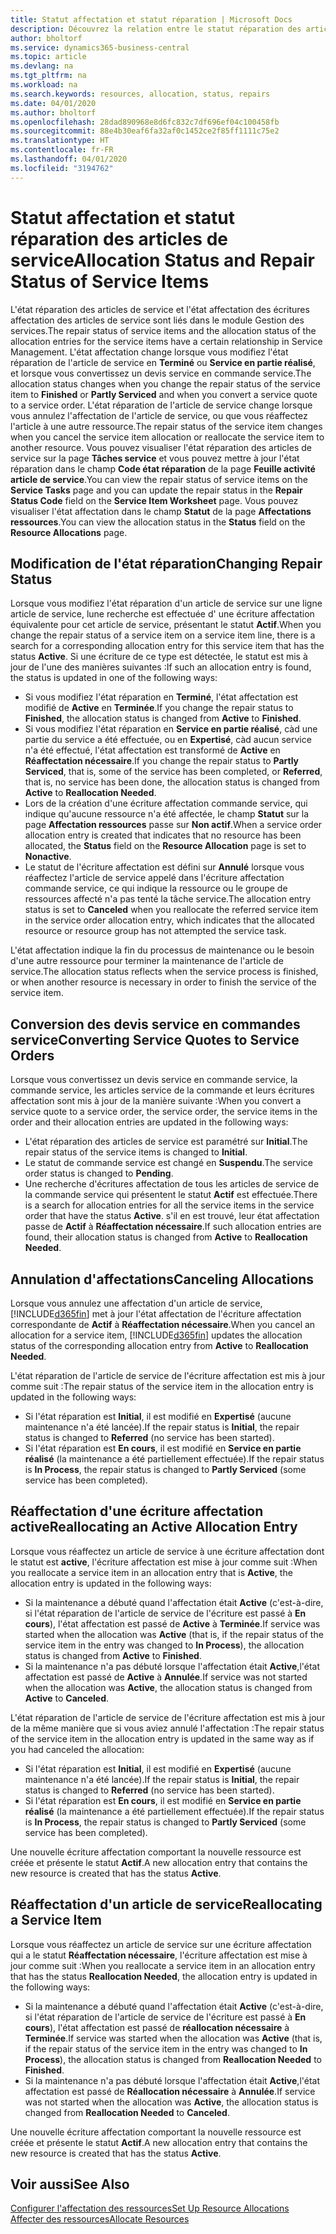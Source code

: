 ```yaml
---
title: Statut affectation et statut réparation | Microsoft Docs
description: Découvrez la relation entre le statut réparation des articles de service et le statut affectation des écritures d'affectation associées.
author: bholtorf
ms.service: dynamics365-business-central
ms.topic: article
ms.devlang: na
ms.tgt_pltfrm: na
ms.workload: na
ms.search.keywords: resources, allocation, status, repairs
ms.date: 04/01/2020
ms.author: bholtorf
ms.openlocfilehash: 28dad890968e8d6fc832c7df696ef04c100458fb
ms.sourcegitcommit: 88e4b30eaf6fa32af0c1452ce2f85ff1111c75e2
ms.translationtype: HT
ms.contentlocale: fr-FR
ms.lasthandoff: 04/01/2020
ms.locfileid: "3194762"
---
```

# <a name="allocation-status-and-repair-status-of-service-items"></a><span data-ttu-id="a3567-103">Statut affectation et statut réparation des articles de service</span><span class="sxs-lookup"><span data-stu-id="a3567-103">Allocation Status and Repair Status of Service Items</span></span>
<span data-ttu-id="a3567-104">L'état réparation des articles de service et l'état affectation des écritures affectation des articles de service sont liés dans le module Gestion des services.</span><span class="sxs-lookup"><span data-stu-id="a3567-104">The repair status of service items and the allocation status of the allocation entries for the service items have a certain relationship in Service Management.</span></span> <span data-ttu-id="a3567-105">L'état affectation change lorsque vous modifiez l'état réparation de l'article de service en **Terminé** ou **Service en partie réalisé**, et lorsque vous convertissez un devis service en commande service.</span><span class="sxs-lookup"><span data-stu-id="a3567-105">The allocation status changes when you change the repair status of the service item to **Finished** or **Partly Serviced** and when you convert a service quote to a service order.</span></span> <span data-ttu-id="a3567-106">L'état réparation de l'article de service change lorsque vous annulez l'affectation de l'article de service, ou que vous réaffectez l'article à une autre ressource.</span><span class="sxs-lookup"><span data-stu-id="a3567-106">The repair status of the service item changes when you cancel the service item allocation or reallocate the service item to another resource.</span></span> <span data-ttu-id="a3567-107">Vous pouvez visualiser l'état réparation des articles de service sur la page **Tâches service** et vous pouvez mettre à jour l'état réparation dans le champ **Code état réparation** de la page **Feuille activité article de service**.</span><span class="sxs-lookup"><span data-stu-id="a3567-107">You can view the repair status of service items on the **Service Tasks** page and you can update the repair status in the **Repair Status Code** field on the **Service Item Worksheet** page.</span></span> <span data-ttu-id="a3567-108">Vous pouvez visualiser l'état affectation dans le champ **Statut** de la page **Affectations ressources**.</span><span class="sxs-lookup"><span data-stu-id="a3567-108">You can view the allocation status in the **Status** field on the **Resource Allocations** page.</span></span>  
  
## <a name="changing-repair-status"></a><span data-ttu-id="a3567-109">Modification de l'état réparation</span><span class="sxs-lookup"><span data-stu-id="a3567-109">Changing Repair Status</span></span>  
<span data-ttu-id="a3567-110">Lorsque vous modifiez l'état réparation d'un article de service sur une ligne article de service, lune recherche est effectuée d' une écriture affectation équivalente pour cet article de service, présentant le statut **Actif**.</span><span class="sxs-lookup"><span data-stu-id="a3567-110">When you change the repair status of a service item on a service item line, there is a search for a corresponding allocation entry for this service item that has the status **Active**.</span></span> <span data-ttu-id="a3567-111">Si une écriture de ce type est détectée, le statut est mis à jour de l'une des manières suivantes :</span><span class="sxs-lookup"><span data-stu-id="a3567-111">If such an allocation entry is found, the status is updated in one of the following ways:</span></span>  
  
* <span data-ttu-id="a3567-112">Si vous modifiez l'état réparation en **Terminé**, l'état affectation est modifié de **Active** en **Terminée**.</span><span class="sxs-lookup"><span data-stu-id="a3567-112">If you change the repair status to **Finished**, the allocation status is changed from **Active** to **Finished**.</span></span>  
* <span data-ttu-id="a3567-113">Si vous modifiez l'état réparation en **Service en partie réalisé**, càd une partie du service a été effectuée, ou en **Expertisé**, càd aucun service n'a été effectué, l'état affectation est transformé de **Active** en **Réaffectation nécessaire**.</span><span class="sxs-lookup"><span data-stu-id="a3567-113">If you change the repair status to **Partly Serviced**, that is, some of the service has been completed, or **Referred**, that is, no service has been done, the allocation status is changed from **Active** to **Reallocation Needed**.</span></span>  
* <span data-ttu-id="a3567-114">Lors de la création d'une écriture affectation commande service, qui indique qu'aucune ressource n'a été affectée, le champ **Statut** sur la page **Affectation ressources** passe sur **Non actif**.</span><span class="sxs-lookup"><span data-stu-id="a3567-114">When a service order allocation entry is created that indicates that no resource has been allocated, the **Status** field on the **Resource Allocation** page is set to **Nonactive**.</span></span>  
* <span data-ttu-id="a3567-115">Le statut de l'écriture affectation est défini sur **Annulé** lorsque vous réaffectez l'article de service appelé dans l'écriture affectation commande service, ce qui indique la ressource ou le groupe de ressources affecté n'a pas tenté la tâche service.</span><span class="sxs-lookup"><span data-stu-id="a3567-115">The allocation entry status is set to **Canceled** when you reallocate the referred service item in the service order allocation entry, which indicates that the allocated resource or resource group has not attempted the service task.</span></span>  
  
<span data-ttu-id="a3567-116">L'état affectation indique la fin du processus de maintenance ou le besoin d'une autre ressource pour terminer la maintenance de l'article de service.</span><span class="sxs-lookup"><span data-stu-id="a3567-116">The allocation status reflects when the service process is finished, or when another resource is necessary in order to finish the service of the service item.</span></span>  
  
## <a name="converting-service-quotes-to-service-orders"></a><span data-ttu-id="a3567-117">Conversion des devis service en commandes service</span><span class="sxs-lookup"><span data-stu-id="a3567-117">Converting Service Quotes to Service Orders</span></span>  
<span data-ttu-id="a3567-118">Lorsque vous convertissez un devis service en commande service, la commande service, les articles service de la commande et leurs écritures affectation sont mis à jour de la manière suivante :</span><span class="sxs-lookup"><span data-stu-id="a3567-118">When you convert a service quote to a service order, the service order, the service items in the order and their allocation entries are updated in the following ways:</span></span>  
  
* <span data-ttu-id="a3567-119">L'état réparation des articles de service est paramétré sur **Initial**.</span><span class="sxs-lookup"><span data-stu-id="a3567-119">The repair status of the service items is changed to **Initial**.</span></span>  
* <span data-ttu-id="a3567-120">Le statut de commande service est changé en **Suspendu**.</span><span class="sxs-lookup"><span data-stu-id="a3567-120">The service order status is changed to **Pending**.</span></span>  
* <span data-ttu-id="a3567-121">Une recherche d'écritures affectation de tous les articles de service de la commande service qui présentent le statut **Actif** est effectuée.</span><span class="sxs-lookup"><span data-stu-id="a3567-121">There is a search for allocation entries for all the service items in the service order that have the status **Active**.</span></span> <span data-ttu-id="a3567-122">s'il en est trouvé, leur état affectation passe de **Actif** à **Réaffectation nécessaire**.</span><span class="sxs-lookup"><span data-stu-id="a3567-122">If such allocation entries are found, their allocation status is changed from **Active** to **Reallocation Needed**.</span></span>  
  
## <a name="canceling-allocations"></a><span data-ttu-id="a3567-123">Annulation d'affectations</span><span class="sxs-lookup"><span data-stu-id="a3567-123">Canceling Allocations</span></span>  
<span data-ttu-id="a3567-124">Lorsque vous annulez une affectation d'un article de service, [!INCLUDE[d365fin](includes/d365fin_md.md)] met à jour l'état affectation de l'écriture affectation correspondante de **Actif** à **Réaffectation nécessaire**.</span><span class="sxs-lookup"><span data-stu-id="a3567-124">When you cancel an allocation for a service item, [!INCLUDE[d365fin](includes/d365fin_md.md)] updates the allocation status of the corresponding allocation entry from **Active** to **Reallocation Needed**.</span></span>

<span data-ttu-id="a3567-125">L'état réparation de l'article de service de l'écriture affectation est mis à jour comme suit :</span><span class="sxs-lookup"><span data-stu-id="a3567-125">The repair status of the service item in the allocation entry is updated in the following ways:</span></span>  
  
* <span data-ttu-id="a3567-126">Si l'état réparation est **Initial**, il est modifié en **Expertisé** (aucune maintenance n'a été lancée).</span><span class="sxs-lookup"><span data-stu-id="a3567-126">If the repair status is **Initial**, the repair status is changed to **Referred** (no service has been started).</span></span>  
* <span data-ttu-id="a3567-127">Si l'état réparation est **En cours**, il est modifié en **Service en partie réalisé** (la maintenance a été partiellement effectuée).</span><span class="sxs-lookup"><span data-stu-id="a3567-127">If the repair status is **In Process**, the repair status is changed to **Partly Serviced** (some service has been completed).</span></span>  
  
## <a name="reallocating-an-active-allocation-entry"></a><span data-ttu-id="a3567-128">Réaffectation d'une écriture affectation active</span><span class="sxs-lookup"><span data-stu-id="a3567-128">Reallocating an Active Allocation Entry</span></span>  
<span data-ttu-id="a3567-129">Lorsque vous réaffectez un article de service à une écriture affectation dont le statut est **active**, l'écriture affectation est mise à jour comme suit :</span><span class="sxs-lookup"><span data-stu-id="a3567-129">When you reallocate a service item in an allocation entry that is **Active**, the allocation entry is updated in the following ways:</span></span>  
  
* <span data-ttu-id="a3567-130">Si la maintenance a débuté quand l'affectation était **Active** (c'est-à-dire, si l'état réparation de l'article de service de l'écriture est passé à **En cours**), l'état affectation est passé de **Active** à **Terminée**.</span><span class="sxs-lookup"><span data-stu-id="a3567-130">If service was started when the allocation was **Active** (that is, if the repair status of the service item in the entry was changed to **In Process**), the allocation status is changed from **Active** to **Finished**.</span></span>  
* <span data-ttu-id="a3567-131">Si la maintenance n'a pas débuté lorsque l'affectation était **Active**,l'état affectation est passé de **Active** à **Annulée**.</span><span class="sxs-lookup"><span data-stu-id="a3567-131">If service was not started when the allocation was **Active**, the allocation status is changed from **Active** to **Canceled**.</span></span>  
  
<span data-ttu-id="a3567-132">L'état réparation de l'article de service de l'écriture affectation est mis à jour de la même manière que si vous aviez annulé l'affectation :</span><span class="sxs-lookup"><span data-stu-id="a3567-132">The repair status of the service item in the allocation entry is updated in the same way as if you had canceled the allocation:</span></span>  
  
* <span data-ttu-id="a3567-133">Si l'état réparation est **Initial**, il est modifié en **Expertisé** (aucune maintenance n'a été lancée).</span><span class="sxs-lookup"><span data-stu-id="a3567-133">If the repair status is **Initial**, the repair status is changed to **Referred** (no service has been started).</span></span>  
* <span data-ttu-id="a3567-134">Si l'état réparation est **En cours**, il est modifié en **Service en partie réalisé** (la maintenance a été partiellement effectuée).</span><span class="sxs-lookup"><span data-stu-id="a3567-134">If the repair status is **In Process**, the repair status is changed to **Partly Serviced** (some service has been completed).</span></span>  
  
<span data-ttu-id="a3567-135">Une nouvelle écriture affectation comportant la nouvelle ressource est créée et présente le statut **Actif**.</span><span class="sxs-lookup"><span data-stu-id="a3567-135">A new allocation entry that contains the new resource is created that has the status **Active**.</span></span>  
  
## <a name="reallocating-a-service-item"></a><span data-ttu-id="a3567-136">Réaffectation d'un article de service</span><span class="sxs-lookup"><span data-stu-id="a3567-136">Reallocating a Service Item</span></span>  
<span data-ttu-id="a3567-137">Lorsque vous réaffectez un article de service sur une écriture affectation qui a le statut **Réaffectation nécessaire**, l'écriture affectation est mise à jour comme suit :</span><span class="sxs-lookup"><span data-stu-id="a3567-137">When you reallocate a service item in an allocation entry that has the status **Reallocation Needed**, the allocation entry is updated in the following ways:</span></span>  
  
* <span data-ttu-id="a3567-138">Si la maintenance a débuté quand l'affectation était **Active** (c'est-à-dire, si l'état réparation de l'article de service de l'écriture est passé à **En cours**), l'état affectation est passé de **réallocation nécessaire** à **Terminée**.</span><span class="sxs-lookup"><span data-stu-id="a3567-138">If service was started when the allocation was **Active** (that is, if the repair status of the service item in the entry was changed to **In Process**), the allocation status is changed from **Reallocation Needed** to **Finished**.</span></span>  
* <span data-ttu-id="a3567-139">Si la maintenance n'a pas débuté lorsque l'affectation était **Active**,l'état affectation est passé de **Réallocation nécessaire** à **Annulée**.</span><span class="sxs-lookup"><span data-stu-id="a3567-139">If service was not started when the allocation was **Active**, the allocation status is changed from **Reallocation Needed** to **Canceled**.</span></span>  
  
<span data-ttu-id="a3567-140">Une nouvelle écriture affectation comportant la nouvelle ressource est créée et présente le statut **Actif**.</span><span class="sxs-lookup"><span data-stu-id="a3567-140">A new allocation entry that contains the new resource is created that has the status **Active**.</span></span>  
  
## <a name="see-also"></a><span data-ttu-id="a3567-141">Voir aussi</span><span class="sxs-lookup"><span data-stu-id="a3567-141">See Also</span></span>  
[<span data-ttu-id="a3567-142">Configurer l'affectation des ressources</span><span class="sxs-lookup"><span data-stu-id="a3567-142">Set Up Resource Allocations</span></span>](service-how-setup-resource-allocation.md)  
[<span data-ttu-id="a3567-143">Affecter des ressources</span><span class="sxs-lookup"><span data-stu-id="a3567-143">Allocate Resources</span></span>](service-how-to-allocate-resources.md)  

